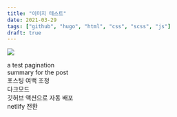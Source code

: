 ```yaml
---
title: "이미지 테스트"
date: 2021-03-29
tags: ["github", "hugo", "html", "css", "scss", "js"]
draft: true
---
```

![](/images/theempireoflight.jpg)



a test
pagination  
summary for the post  
포스팅 여백 조정  
다크모드  
깃허브 액션으로 자동 배포  
netlify 전환  
